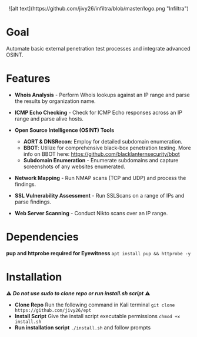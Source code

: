 <p align="center">![alt text](https://github.com/jivy26/infiltra/blob/master/logo.png "Infiltra")</p>

# Goal
Automate basic external penetration test processes and integrate advanced OSINT.

# Features

- **Whois Analysis** - Perform Whois lookups against an IP range and parse the results by organization name.

- **ICMP Echo Checking** - Check for ICMP Echo responses across an IP range and parse alive hosts.

- **Open Source Intelligence (OSINT) Tools**
  - **AORT & DNSRecon**: Employ for detailed subdomain enumeration.
  - **BBOT**: Utilize for comprehensive black-box penetration testing. More info on BBOT here: https://github.com/blacklanternsecurity/bbot
  - **Subdomain Enumeration** - Enumerate subdomains and capture screenshots of any websites enumerated.

- **Network Mapping** - Run NMAP scans (TCP and UDP) and process the findings.

- **SSL Vulnerability Assessment** - Run SSLScans on a range of IPs and parse findings.

- **Web Server Scanning** - Conduct Nikto scans over an IP range.

# Dependencies

**pup and httprobe required for Eyewitness** `apt install pup && httprobe -y`
<br />

# Installation
:warning: _**Do not use sudo to clone repo or run install.sh script**_ :warning:

- **Clone Repo**
Run the following command in Kali terminal `git clone https://github.com/jivy26/ept`
- **Install Script**
Give the install script executable permissions `chmod +x install.sh`<br />
- **Run installation script**
`./install.sh` and follow prompts 
